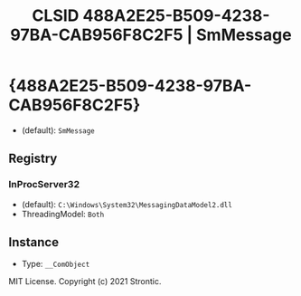 ﻿---
title: "CLSID 488A2E25-B509-4238-97BA-CAB956F8C2F5 | SmMessage"
excerpt: What is COM-Object CLSID 488A2E25-B509-4238-97BA-CAB956F8C2F5?
---

# {488A2E25-B509-4238-97BA-CAB956F8C2F5}

* (default): `SmMessage`

## Registry


### InProcServer32

* (default): `C:\Windows\System32\MessagingDataModel2.dll`
* ThreadingModel: `Both`

## Instance

* Type: `__ComObject`

MIT License. Copyright (c) 2021 Strontic.


